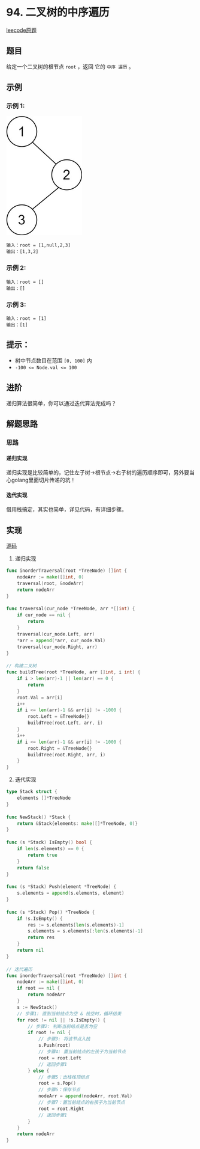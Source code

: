 # 94. 二叉树的中序遍历

[leecode原题](https://leetcode.cn/problems/binary-tree-inorder-traversal/)

## 题目
给定一个二叉树的根节点 `root` ，返回 它的 `中序 遍历` 。

## 示例

### 示例 1:
![](images/pre1.jpg)
```text
输入：root = [1,null,2,3]
输出：[1,3,2]
```

### 示例 2:

```text
输入：root = []
输出：[]
```

### 示例 3:

```text
输入：root = [1]
输出：[1]
```

## 提示：
- 树中节点数目在范围 `[0, 100]` 内
- `-100 <= Node.val <= 100`

## 进阶
递归算法很简单，你可以通过迭代算法完成吗？

## 解题思路

### 思路
#### 递归实现
递归实现是比较简单的，记住左子树->根节点->右子树的遍历顺序即可，另外要当心golang里面切片传递的坑！

#### 迭代实现
借用栈搞定，其实也简单，详见代码，有详细步骤。

## 实现

[源码](./code/94-binary-tree-inorder-traversal/main.go)

1. 递归实现     
```go
func inorderTraversal(root *TreeNode) []int {
	nodeArr := make([]int, 0)
	traversal(root, &nodeArr)
	return nodeArr
}

func traversal(cur_node *TreeNode, arr *[]int) {
	if cur_node == nil {
		return
	}
	traversal(cur_node.Left, arr)
	*arr = append(*arr, cur_node.Val)
	traversal(cur_node.Right, arr)
}

// 构建二叉树
func buildTree(root *TreeNode, arr []int, i int) {
	if i > len(arr)-1 || len(arr) == 0 {
		return
	}
	root.Val = arr[i]
	i++
	if i <= len(arr)-1 && arr[i] != -1000 {
		root.Left = &TreeNode{}
		buildTree(root.Left, arr, i)
	}
	i++
	if i <= len(arr)-1 && arr[i] != -1000 {
		root.Right = &TreeNode{}
		buildTree(root.Right, arr, i)
	}
}
```

2. 迭代实现     
```go
type Stack struct {
	elements []*TreeNode
}

func NewStack() *Stack {
	return &Stack{elements: make([]*TreeNode, 0)}
}

func (s *Stack) IsEmpty() bool {
	if len(s.elements) == 0 {
		return true
	}
	return false
}

func (s *Stack) Push(element *TreeNode) {
	s.elements = append(s.elements, element)
}

func (s *Stack) Pop() *TreeNode {
	if !s.IsEmpty() {
		res := s.elements[len(s.elements)-1]
		s.elements = s.elements[:len(s.elements)-1]
		return res
	}
	return nil
}

// 迭代遍历
func inorderTraversal(root *TreeNode) []int {
	nodeArr := make([]int, 0)
	if root == nil {
		return nodeArr
	}
	s := NewStack()
	// 步骤1: 直到当前结点为空 & 栈空时，循环结束
	for root != nil || !s.IsEmpty() {
		// 步骤2: 判断当前结点是否为空
		if root != nil {
			// 步骤3: 将该节点入栈
			s.Push(root)
			// 步骤4: 置当前结点的左孩子为当前节点
			root = root.Left
			// 返回步骤1
		} else {
			// 步骤5：出栈栈顶结点
			root = s.Pop()
			// 步骤6：保存节点
			nodeArr = append(nodeArr, root.Val)
			// 步骤7：置当前结点的右孩子为当前节点
			root = root.Right
			// 返回步骤1
		}
	}
	return nodeArr
}
```

